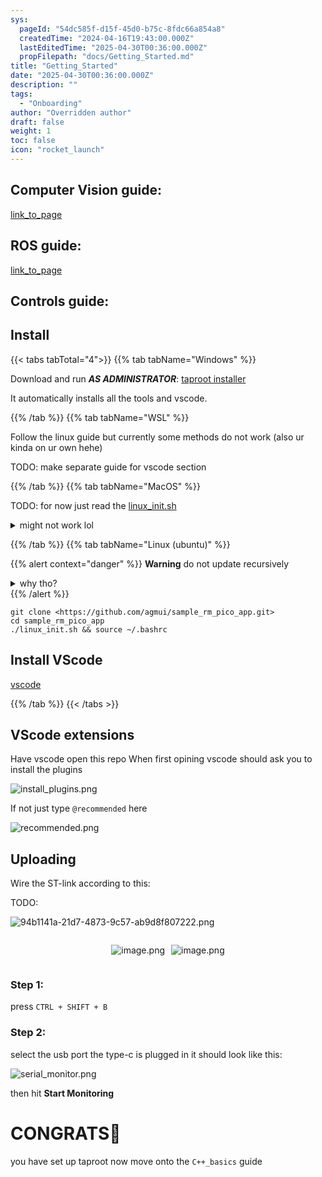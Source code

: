 ```yaml
---
sys:
  pageId: "54dc585f-d15f-45d0-b75c-8fdc66a854a8"
  createdTime: "2024-04-16T19:43:00.000Z"
  lastEditedTime: "2025-04-30T00:36:00.000Z"
  propFilepath: "docs/Getting_Started.md"
title: "Getting_Started"
date: "2025-04-30T00:36:00.000Z"
description: ""
tags:
  - "Onboarding"
author: "Overridden author"
draft: false
weight: 1
toc: false
icon: "rocket_launch"
---
```


## Computer Vision guide:

[link_to_page](86d45bc0-388b-4d26-8848-44f255f73d0e)

## ROS guide:

[link_to_page](3c76c1de-ec8f-46d6-8b0a-294005edc2d5)

## Controls guide:

## Install

{{< tabs tabTotal="4">}}
{{% tab tabName="Windows" %}}

Download and run _**AS ADMINISTRATOR**_: [taproot installer](https://github.com/Thornbots/TeachingFreshies/releases/tag/1.0)

It automatically installs all the tools and vscode.

{{% /tab %}}
{{% tab tabName="WSL" %}}

Follow the linux guide but currently some methods do not work (also ur kinda on ur own hehe)

TODO: make separate guide for vscode section

{{% /tab %}}
{{% tab tabName="MacOS" %}}

TODO: for now just read the [linux_init.sh](https://github.com/agmui/sample_rm_pico_app/blob/main/linux_init.sh)

<details>
<summary>might not work lol</summary>

`brew install libusb pkg-config`

Next install: [vscode](https://code.visualstudio.com/Download)

</details>

{{% /tab %}}
{{% tab tabName="Linux (ubuntu)" %}}

{{% alert context="danger" %}}
**Warning** do not update recursively
<details>
<summary>why tho?</summary>
There are some submodules that may go on for a while (like tinyusb) and I highly
recommend you don't need to get them.
If you want to see what submodules I update just look in `linux_init.sh`
</details>
{{% /alert %}}

```shell
git clone <https://github.com/agmui/sample_rm_pico_app.git>
cd sample_rm_pico_app
./linux_init.sh && source ~/.bashrc
```

## Install VScode

[vscode](https://code.visualstudio.com/Download)

{{% /tab %}}
{{< /tabs >}}

## VScode extensions

Have vscode open this repo
When first opining vscode should ask you to install the plugins

![install_plugins.png](https://prod-files-secure.s3.us-west-2.amazonaws.com/d518164a-d88e-44d1-a4ee-3adb3bd8bce0/89bd30f0-1825-4e77-867b-0a41ce370880/install_plugins.png?X-Amz-Algorithm=AWS4-HMAC-SHA256&X-Amz-Content-Sha256=UNSIGNED-PAYLOAD&X-Amz-Credential=ASIAZI2LB4665KZPDNM4%2F20250526%2Fus-west-2%2Fs3%2Faws4_request&X-Amz-Date=20250526T161012Z&X-Amz-Expires=3600&X-Amz-Security-Token=IQoJb3JpZ2luX2VjEID%2F%2F%2F%2F%2F%2F%2F%2F%2F%2FwEaCXVzLXdlc3QtMiJGMEQCIB0rD7wBleceSFi%2FLR8xA8qj2fdGCJ0d%2FSFoDD%2FGdQzKAiBWRdEyiVX9ES4A9TE96nSq5%2BzaE9sVlYqVrGNejPoi5yr%2FAwhJEAAaDDYzNzQyMzE4MzgwNSIMQ9%2FA6wtGOB6JwNplKtwDkvYl6v5GRhmr56H9VRhwWN1JYFRqOR4KQr9u8A8Ub4r9sJWc4JsmnAYHkfL8CugjsJbEmbkNENSPiLKRqOgK%2Fx212jqmJe837NLztq%2FYz6aXcDMKzFkmsRD2QYxtyytbGuDawX1gAM3%2BaeuKle%2BZcgc5oKoNjcLvAc%2BCNHobddmhnBb%2Bk01opUyoA8Fig4CC2h%2BRsNedUnLHs9c5Iwr2uI9UmaMVTDWxK71e%2Flj6LN6%2BOKeCKF9L1zHme%2FPWijP7W8ifr8GM2HT5CqjXCoWwT1TFFgYtxkyZqvztKihkwcgO7CYNSCSF6W%2FVb%2F%2FZPf6btuuY%2FpvYsdIIXlC4o7ULt6oSY5A9uPZ5Eyv7nKLCblmNyjyz3IGoWOMycJWN8%2BsT8SD%2FL4CUvrTJBaAWPexIbfBPhWGlZB5rXDUKXmPySLLsrQeHAGcY6NJtj5HDkeN1r3mPMmcjxv8kcoAeRzzEApG19ttroXGNrcU4Ym%2F9nn9PRhcX%2FVVYG7fuQscElhJmpcimZECTHyemc%2Fbsc5T5gSWG2JkKjM2iSw5Yc2ToqVl0tPjXS68DLfSErMQJYtKcbkAhR%2FgCPoisCF9Z5Sx1Rmkd%2BZGn6iDdibiQRkPcbGldyoX3zQJ9nU9U5zMwxZLSwQY6pgHrEUxpSK%2Fvod24kGzPxQYkt8GmnjJI20yWESsysF4qcFiN30r5mdfUiUM2F%2BwPUuiVspQ13y6luHIsMWb5ATIuxg62NVcGnD9nq9wufkfSE2g%2FbQExQCupj1TCpvrPXg2tbHk0F61lBwOeQ3tQyFEjBhEmLKMFIfdeBQ9TygaNXaLC%2BKVMP2HvxbN9hsAlFvIQoRFEhNtIlGdHeTydBxdEf7kMiOIL&X-Amz-Signature=47c28d9130cc60ead3cb776f741e0291f562c275f3a6d040aff131f3f9425608&X-Amz-SignedHeaders=host&x-id=GetObject)

If not just type `@recommended` here  

![recommended.png](https://prod-files-secure.s3.us-west-2.amazonaws.com/d518164a-d88e-44d1-a4ee-3adb3bd8bce0/61e661e9-5d85-4dfc-be0d-8d2097a5e793/recommended.png?X-Amz-Algorithm=AWS4-HMAC-SHA256&X-Amz-Content-Sha256=UNSIGNED-PAYLOAD&X-Amz-Credential=ASIAZI2LB4665KZPDNM4%2F20250526%2Fus-west-2%2Fs3%2Faws4_request&X-Amz-Date=20250526T161012Z&X-Amz-Expires=3600&X-Amz-Security-Token=IQoJb3JpZ2luX2VjEID%2F%2F%2F%2F%2F%2F%2F%2F%2F%2FwEaCXVzLXdlc3QtMiJGMEQCIB0rD7wBleceSFi%2FLR8xA8qj2fdGCJ0d%2FSFoDD%2FGdQzKAiBWRdEyiVX9ES4A9TE96nSq5%2BzaE9sVlYqVrGNejPoi5yr%2FAwhJEAAaDDYzNzQyMzE4MzgwNSIMQ9%2FA6wtGOB6JwNplKtwDkvYl6v5GRhmr56H9VRhwWN1JYFRqOR4KQr9u8A8Ub4r9sJWc4JsmnAYHkfL8CugjsJbEmbkNENSPiLKRqOgK%2Fx212jqmJe837NLztq%2FYz6aXcDMKzFkmsRD2QYxtyytbGuDawX1gAM3%2BaeuKle%2BZcgc5oKoNjcLvAc%2BCNHobddmhnBb%2Bk01opUyoA8Fig4CC2h%2BRsNedUnLHs9c5Iwr2uI9UmaMVTDWxK71e%2Flj6LN6%2BOKeCKF9L1zHme%2FPWijP7W8ifr8GM2HT5CqjXCoWwT1TFFgYtxkyZqvztKihkwcgO7CYNSCSF6W%2FVb%2F%2FZPf6btuuY%2FpvYsdIIXlC4o7ULt6oSY5A9uPZ5Eyv7nKLCblmNyjyz3IGoWOMycJWN8%2BsT8SD%2FL4CUvrTJBaAWPexIbfBPhWGlZB5rXDUKXmPySLLsrQeHAGcY6NJtj5HDkeN1r3mPMmcjxv8kcoAeRzzEApG19ttroXGNrcU4Ym%2F9nn9PRhcX%2FVVYG7fuQscElhJmpcimZECTHyemc%2Fbsc5T5gSWG2JkKjM2iSw5Yc2ToqVl0tPjXS68DLfSErMQJYtKcbkAhR%2FgCPoisCF9Z5Sx1Rmkd%2BZGn6iDdibiQRkPcbGldyoX3zQJ9nU9U5zMwxZLSwQY6pgHrEUxpSK%2Fvod24kGzPxQYkt8GmnjJI20yWESsysF4qcFiN30r5mdfUiUM2F%2BwPUuiVspQ13y6luHIsMWb5ATIuxg62NVcGnD9nq9wufkfSE2g%2FbQExQCupj1TCpvrPXg2tbHk0F61lBwOeQ3tQyFEjBhEmLKMFIfdeBQ9TygaNXaLC%2BKVMP2HvxbN9hsAlFvIQoRFEhNtIlGdHeTydBxdEf7kMiOIL&X-Amz-Signature=feebdce7f470bbf8069cebeef046ffb56f6890fc9e0aeb6aa9eaf62b98df2841&X-Amz-SignedHeaders=host&x-id=GetObject)

## Uploading

Wire the ST-link according to this:

TODO:

![94b1141a-21d7-4873-9c57-ab9d8f807222.png](https://prod-files-secure.s3.us-west-2.amazonaws.com/d518164a-d88e-44d1-a4ee-3adb3bd8bce0/e5fad17d-ab82-4300-9f4c-505ab4b1202c/94b1141a-21d7-4873-9c57-ab9d8f807222.png?X-Amz-Algorithm=AWS4-HMAC-SHA256&X-Amz-Content-Sha256=UNSIGNED-PAYLOAD&X-Amz-Credential=ASIAZI2LB4665KZPDNM4%2F20250526%2Fus-west-2%2Fs3%2Faws4_request&X-Amz-Date=20250526T161012Z&X-Amz-Expires=3600&X-Amz-Security-Token=IQoJb3JpZ2luX2VjEID%2F%2F%2F%2F%2F%2F%2F%2F%2F%2FwEaCXVzLXdlc3QtMiJGMEQCIB0rD7wBleceSFi%2FLR8xA8qj2fdGCJ0d%2FSFoDD%2FGdQzKAiBWRdEyiVX9ES4A9TE96nSq5%2BzaE9sVlYqVrGNejPoi5yr%2FAwhJEAAaDDYzNzQyMzE4MzgwNSIMQ9%2FA6wtGOB6JwNplKtwDkvYl6v5GRhmr56H9VRhwWN1JYFRqOR4KQr9u8A8Ub4r9sJWc4JsmnAYHkfL8CugjsJbEmbkNENSPiLKRqOgK%2Fx212jqmJe837NLztq%2FYz6aXcDMKzFkmsRD2QYxtyytbGuDawX1gAM3%2BaeuKle%2BZcgc5oKoNjcLvAc%2BCNHobddmhnBb%2Bk01opUyoA8Fig4CC2h%2BRsNedUnLHs9c5Iwr2uI9UmaMVTDWxK71e%2Flj6LN6%2BOKeCKF9L1zHme%2FPWijP7W8ifr8GM2HT5CqjXCoWwT1TFFgYtxkyZqvztKihkwcgO7CYNSCSF6W%2FVb%2F%2FZPf6btuuY%2FpvYsdIIXlC4o7ULt6oSY5A9uPZ5Eyv7nKLCblmNyjyz3IGoWOMycJWN8%2BsT8SD%2FL4CUvrTJBaAWPexIbfBPhWGlZB5rXDUKXmPySLLsrQeHAGcY6NJtj5HDkeN1r3mPMmcjxv8kcoAeRzzEApG19ttroXGNrcU4Ym%2F9nn9PRhcX%2FVVYG7fuQscElhJmpcimZECTHyemc%2Fbsc5T5gSWG2JkKjM2iSw5Yc2ToqVl0tPjXS68DLfSErMQJYtKcbkAhR%2FgCPoisCF9Z5Sx1Rmkd%2BZGn6iDdibiQRkPcbGldyoX3zQJ9nU9U5zMwxZLSwQY6pgHrEUxpSK%2Fvod24kGzPxQYkt8GmnjJI20yWESsysF4qcFiN30r5mdfUiUM2F%2BwPUuiVspQ13y6luHIsMWb5ATIuxg62NVcGnD9nq9wufkfSE2g%2FbQExQCupj1TCpvrPXg2tbHk0F61lBwOeQ3tQyFEjBhEmLKMFIfdeBQ9TygaNXaLC%2BKVMP2HvxbN9hsAlFvIQoRFEhNtIlGdHeTydBxdEf7kMiOIL&X-Amz-Signature=8b5adfb562967006e57205bc0d14b13a9d404ed8db5acf3073292874a4618f2d&X-Amz-SignedHeaders=host&x-id=GetObject)

<div style="display: flex;flex-direction: row; column-gap:10px; max-width: 630px;justify-content: center;">
<div>

![image.png](https://prod-files-secure.s3.us-west-2.amazonaws.com/d518164a-d88e-44d1-a4ee-3adb3bd8bce0/210ecb78-1116-4d7b-b9b7-2292f66fa2c2/image.png?X-Amz-Algorithm=AWS4-HMAC-SHA256&X-Amz-Content-Sha256=UNSIGNED-PAYLOAD&X-Amz-Credential=ASIAZI2LB4667MWPUGMG%2F20250526%2Fus-west-2%2Fs3%2Faws4_request&X-Amz-Date=20250526T161015Z&X-Amz-Expires=3600&X-Amz-Security-Token=IQoJb3JpZ2luX2VjEID%2F%2F%2F%2F%2F%2F%2F%2F%2F%2FwEaCXVzLXdlc3QtMiJIMEYCIQC8Iq73dzunZR54%2BVc6voQ1q06GW2sOKRsVrYqQX1Ie7gIhAL5O0QYte%2Bhni71ictZZQwOcQz3ygyRPkgE%2B772e7226Kv8DCEkQABoMNjM3NDIzMTgzODA1IgzXhePEOXYhNCx6J%2B4q3APQnwRtm6%2BS9%2FDTfreUQuGOEZDPNcVC25cENYqDv%2FZCPtP9z1Kh3zDWAEmABP5HO3pE4Dhkpr6uct9G%2BUVD2NDGAAqsE8ivFanLYSJdYR0QA6QST4Y4Q0sDQBddaWa5pQiL3u7QsafVHFEpqmxuZfg0pJVRNwKmFNY3gIaKdNJOTZUCLLOwmrDrtrG0OGarQuJ1Xohmakl8jy8zsFmW0h4iIcE%2FR2OucPw5lygdso5BdRgy7fJkY1R17niQueP5hO%2B9HITRq4QZubh1GQ6TTEJ8FxiWqaAKLkdEjibciqJqBshb%2BTwHblo3Vu7lrKv0AZa4dd70E%2FBFfWFqz7hiSDWS1PH%2B45vGn9Ab4WwoSCXfF4wQHI1FTpbRoHUcfVGnYOXqTg11i7%2FGbNUA9%2BgnO5yIo%2FLnRynz%2FM1Dyd2amnooJSoQn2UYrpMn%2FLiKnNnRH5k631%2FR%2Fbd5wUZoo6y5gIfyOXFCmGE%2BSfhTdUevvs0Tc8Z0s8qVtl0MJo%2Frhr%2BSIQiNAaxyM7Ntotv6KUbWc2efWm3AP%2BA6yUZ0vn%2FwKAAOHZqOgHLk9bZ1CeGFc9zOy6D0bxQDu1dbfXFgWneovjI0rblJ%2FFENC4amel2NPbU2i35BPaoOouHAXqiuyTDDktLBBjqkAWqoi5x%2BX6k9uo5imeUWY3tXas5ILyinHCkPeYDJf6aZ8T1y9LMCayYNlxGDin%2Btw3mmIqFpDIiKbLOiGxD1Ys%2BxsIDIYr%2BbkKAL7UHSMq0qN6o57jPc9Zj5cS7JeOKZxjphbdiDBDD0Op0DfuLy%2FxsLxK20qdETJrDR3rvJIWMvZkRV3JY3deXHSsjbhw98l5ogF4JlYB0XOsvvvgF2%2FqlKH5G1&X-Amz-Signature=d6d486004d333b33faf973b4fab1fce4b125a6690643cd5473563f334505e542&X-Amz-SignedHeaders=host&x-id=GetObject)

</div>
<div>

![image.png](https://prod-files-secure.s3.us-west-2.amazonaws.com/d518164a-d88e-44d1-a4ee-3adb3bd8bce0/33a0fd0f-8ca6-4a86-8e09-26e95ded1fff/image.png?X-Amz-Algorithm=AWS4-HMAC-SHA256&X-Amz-Content-Sha256=UNSIGNED-PAYLOAD&X-Amz-Credential=ASIAZI2LB4663VX3AIRU%2F20250526%2Fus-west-2%2Fs3%2Faws4_request&X-Amz-Date=20250526T161015Z&X-Amz-Expires=3600&X-Amz-Security-Token=IQoJb3JpZ2luX2VjEID%2F%2F%2F%2F%2F%2F%2F%2F%2F%2FwEaCXVzLXdlc3QtMiJHMEUCIHadzZOoOyzWPWfyotfQlod8DnFy626gu8PO4BDuF6jyAiEA44nJjkcABVN%2FpzNziAnPJZ%2FJnfZY0cC6gTKn4J4qrvgq%2FwMISRAAGgw2Mzc0MjMxODM4MDUiDPHGXIqTBSW1dsMjsyrcA0DptK9LLTRirDvGbhxjmdZyYvxupzz%2F86WsfmRT49XWXKlhAq1ZShSTknZSz0gWoT7fcBcen0Y8svCkHj%2BHyHFpFJtsGdJTEkGTwG2faXzu0zbXlaAEVrS2CQsk37d%2BLekj%2FAFi5ZvYVLm9oKzdwgPPjCPZ0mD7L1VG6%2FsnL8%2B9vaoO72YURDWlv2u%2BkryusfxX4pqzajAF2lR9uHbpuME8dYtdm2yz40hcH3RU1g92ohwMeKANGZOr9NmcaFLCRO83UtDovPesXWXvyE%2B0wAGFIj9mRGnruLDzgEQun62x5MDdDuyb1z15P7B1BqprqzKfwh0%2FfY2fH9u24zpGeTnnWE4o5DmhVRjbQwZCam33VGC5yZZwdbR7ZF%2BpPVeFqZV27gpy27uZFFqaArWsXfG83QvaVhnpRaxJJZwCWg7hqmzYOBcdyOuK9dHjf7wC3utyF%2FL9aS6eBdbLSx5Ha%2FS72KgZdtLWW%2BifgQCm5GtuzwRfnVv8OT58cXwBIxpaQrGH5JjV8KFQcrjPFsZ5aWQ9yXZQ32lRILw4ME4Wo2%2BlYw7OeJZC8KY36xB9YS7jRdkyaNOlWQjcmFQJNg6bQjwR2Ci0sTaTzaNEROB%2BUxMWhRbcLA7msQw5JWkNMOaS0sEGOqUBfselks6lnrl%2B4rwFJnILk%2FOyF14R1KO95oQMUU8lFgmLR7EdLgyHlI%2BwaCRWu%2Bd1voHola5fk7vaNlPYk6zPowQQcMw6MSR1JsZatorGxxrhr8N%2Bqn%2FVaotiuMz3QAdpI4rb%2BzarWkm2XST6Z14AnOx6D9WfDeLqoqAW2LjtB%2BVM9RSeLrs0b3jUMjEknpFkXWSXNLX3UNVFvrVukf2W%2Fucjns0N&X-Amz-Signature=bb6ca8622a94a5023e05381d09c391137ea5ab06ec6733dbe2280b1d94710151&X-Amz-SignedHeaders=host&x-id=GetObject)

</div>
</div>

### Step 1:

press `CTRL + SHIFT + B`

### Step 2:

select the usb port the type-c is plugged in it should look like this:

![serial_monitor.png](https://prod-files-secure.s3.us-west-2.amazonaws.com/d518164a-d88e-44d1-a4ee-3adb3bd8bce0/f03f4774-05d4-4393-b6a0-d5efb6d315ab/serial_monitor.png?X-Amz-Algorithm=AWS4-HMAC-SHA256&X-Amz-Content-Sha256=UNSIGNED-PAYLOAD&X-Amz-Credential=ASIAZI2LB4665KZPDNM4%2F20250526%2Fus-west-2%2Fs3%2Faws4_request&X-Amz-Date=20250526T161012Z&X-Amz-Expires=3600&X-Amz-Security-Token=IQoJb3JpZ2luX2VjEID%2F%2F%2F%2F%2F%2F%2F%2F%2F%2FwEaCXVzLXdlc3QtMiJGMEQCIB0rD7wBleceSFi%2FLR8xA8qj2fdGCJ0d%2FSFoDD%2FGdQzKAiBWRdEyiVX9ES4A9TE96nSq5%2BzaE9sVlYqVrGNejPoi5yr%2FAwhJEAAaDDYzNzQyMzE4MzgwNSIMQ9%2FA6wtGOB6JwNplKtwDkvYl6v5GRhmr56H9VRhwWN1JYFRqOR4KQr9u8A8Ub4r9sJWc4JsmnAYHkfL8CugjsJbEmbkNENSPiLKRqOgK%2Fx212jqmJe837NLztq%2FYz6aXcDMKzFkmsRD2QYxtyytbGuDawX1gAM3%2BaeuKle%2BZcgc5oKoNjcLvAc%2BCNHobddmhnBb%2Bk01opUyoA8Fig4CC2h%2BRsNedUnLHs9c5Iwr2uI9UmaMVTDWxK71e%2Flj6LN6%2BOKeCKF9L1zHme%2FPWijP7W8ifr8GM2HT5CqjXCoWwT1TFFgYtxkyZqvztKihkwcgO7CYNSCSF6W%2FVb%2F%2FZPf6btuuY%2FpvYsdIIXlC4o7ULt6oSY5A9uPZ5Eyv7nKLCblmNyjyz3IGoWOMycJWN8%2BsT8SD%2FL4CUvrTJBaAWPexIbfBPhWGlZB5rXDUKXmPySLLsrQeHAGcY6NJtj5HDkeN1r3mPMmcjxv8kcoAeRzzEApG19ttroXGNrcU4Ym%2F9nn9PRhcX%2FVVYG7fuQscElhJmpcimZECTHyemc%2Fbsc5T5gSWG2JkKjM2iSw5Yc2ToqVl0tPjXS68DLfSErMQJYtKcbkAhR%2FgCPoisCF9Z5Sx1Rmkd%2BZGn6iDdibiQRkPcbGldyoX3zQJ9nU9U5zMwxZLSwQY6pgHrEUxpSK%2Fvod24kGzPxQYkt8GmnjJI20yWESsysF4qcFiN30r5mdfUiUM2F%2BwPUuiVspQ13y6luHIsMWb5ATIuxg62NVcGnD9nq9wufkfSE2g%2FbQExQCupj1TCpvrPXg2tbHk0F61lBwOeQ3tQyFEjBhEmLKMFIfdeBQ9TygaNXaLC%2BKVMP2HvxbN9hsAlFvIQoRFEhNtIlGdHeTydBxdEf7kMiOIL&X-Amz-Signature=c641fb5ffb02659a79653e8d891393c59ad9ddb6cb7152c481bdd809566c33dd&X-Amz-SignedHeaders=host&x-id=GetObject)

then hit **Start Monitoring**

# CONGRATS🎉

you have set up taproot now move onto the `C++_basics` guide
